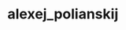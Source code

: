 # alexej_polianskij
<!DOCTYPE html>
<html>

 <body>
 <script>
alert("fsd")

 </script>
 </body>
 </html>
